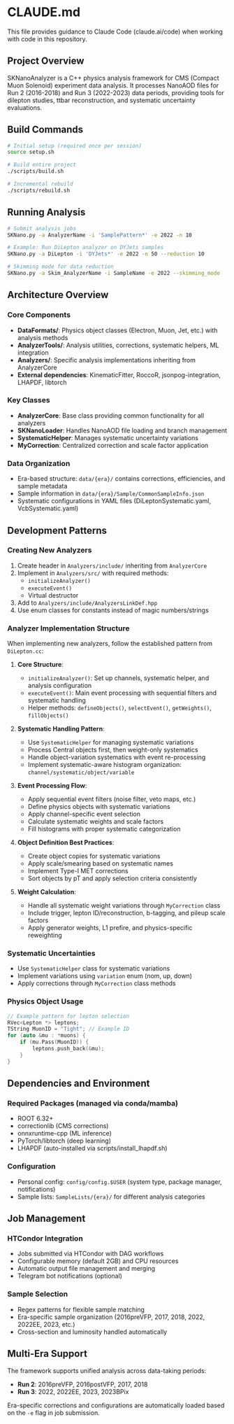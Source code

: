 # CLAUDE.md

This file provides guidance to Claude Code (claude.ai/code) when working with code in this repository.

## Project Overview

SKNanoAnalyzer is a C++ physics analysis framework for CMS (Compact Muon Solenoid) experiment data analysis. It processes NanoAOD files for Run 2 (2016-2018) and Run 3 (2022-2023) data periods, providing tools for dilepton studies, ttbar reconstruction, and systematic uncertainty evaluations.

## Build Commands

```bash
# Initial setup (required once per session)
source setup.sh

# Build entire project
./scripts/build.sh

# Incremental rebuild
./scripts/rebuild.sh
```

## Running Analysis

```bash
# Submit analysis jobs
SKNano.py -a AnalyzerName -i 'SamplePattern*' -e 2022 -n 10

# Example: Run DiLepton analyzer on DYJets samples
SKNano.py -a DiLepton -i 'DYJets*' -e 2022 -n 50 --reduction 10

# Skimming mode for data reduction
SKNano.py -a Skim_AnalyzerName -i SampleName -e 2022 --skimming_mode
```

## Architecture Overview

### Core Components
- **DataFormats/**: Physics object classes (Electron, Muon, Jet, etc.) with analysis methods
- **AnalyzerTools/**: Analysis utilities, corrections, systematic helpers, ML integration  
- **Analyzers/**: Specific analysis implementations inheriting from AnalyzerCore
- **External dependencies**: KinematicFitter, RoccoR, jsonpog-integration, LHAPDF, libtorch

### Key Classes
- **AnalyzerCore**: Base class providing common functionality for all analyzers
- **SKNanoLoader**: Handles NanoAOD file loading and branch management
- **SystematicHelper**: Manages systematic uncertainty variations
- **MyCorrection**: Centralized correction and scale factor application

### Data Organization
- Era-based structure: `data/{era}/` contains corrections, efficiencies, and sample metadata
- Sample information in `data/{era}/Sample/CommonSampleInfo.json`
- Systematic configurations in YAML files (DiLeptonSystematic.yaml, VcbSystematic.yaml)

## Development Patterns

### Creating New Analyzers
1. Create header in `Analyzers/include/` inheriting from `AnalyzerCore`
2. Implement in `Analyzers/src/` with required methods:
   - `initializeAnalyzer()`
   - `executeEvent()`
   - Virtual destructor
3. Add to `Analyzers/include/AnalyzersLinkDef.hpp`
4. Use enum classes for constants instead of magic numbers/strings

### Analyzer Implementation Structure
When implementing new analyzers, follow the established pattern from `DiLepton.cc`:

1. **Core Structure**:
   - `initializeAnalyzer()`: Set up channels, systematic helper, and analysis configuration
   - `executeEvent()`: Main event processing with sequential filters and systematic handling
   - Helper methods: `defineObjects()`, `selectEvent()`, `getWeights()`, `fillObjects()`

2. **Systematic Handling Pattern**:
   - Use `SystematicHelper` for managing systematic variations
   - Process Central objects first, then weight-only systematics
   - Handle object-variation systematics with event re-processing
   - Implement systematic-aware histogram organization: `channel/systematic/object/variable`

3. **Event Processing Flow**:
   - Apply sequential event filters (noise filter, veto maps, etc.)
   - Define physics objects with systematic variations
   - Apply channel-specific event selection
   - Calculate systematic weights and scale factors
   - Fill histograms with proper systematic categorization

4. **Object Definition Best Practices**:
   - Create object copies for systematic variations
   - Apply scale/smearing based on systematic names
   - Implement Type-I MET corrections
   - Sort objects by pT and apply selection criteria consistently

5. **Weight Calculation**:
   - Handle all systematic weight variations through `MyCorrection` class
   - Include trigger, lepton ID/reconstruction, b-tagging, and pileup scale factors
   - Apply generator weights, L1 prefire, and physics-specific reweighting

### Systematic Uncertainties
- Use `SystematicHelper` class for systematic variations
- Implement variations using `variation` enum (nom, up, down)
- Apply corrections through `MyCorrection` class methods

### Physics Object Usage
```cpp
// Example pattern for lepton selection
RVec<Lepton *> leptons;
TString MuonID = "Tight"; // Example ID
for (auto &mu : *muons) {
    if (mu.Pass(MuonID)) {
        leptons.push_back(&mu);
    }
}
```

## Dependencies and Environment

### Required Packages (managed via conda/mamba)
- ROOT 6.32+
- correctionlib (CMS corrections)
- onnxruntime-cpp (ML inference)
- PyTorch/libtorch (deep learning)
- LHAPDF (auto-installed via scripts/install\_lhapdf.sh)

### Configuration
- Personal config: `config/config.$USER` (system type, package manager, notifications)
- Sample lists: `SampleLists/{era}/` for different analysis categories

## Job Management

### HTCondor Integration
- Jobs submitted via HTCondor with DAG workflows
- Configurable memory (default 2GB) and CPU resources
- Automatic output file management and merging
- Telegram bot notifications (optional)

### Sample Selection
- Regex patterns for flexible sample matching
- Era-specific sample organization (2016preVFP, 2017, 2018, 2022, 2022EE, 2023, etc.)
- Cross-section and luminosity handled automatically

## Multi-Era Support

The framework supports unified analysis across data-taking periods:
- **Run 2**: 2016preVFP, 2016postVFP, 2017, 2018
- **Run 3**: 2022, 2022EE, 2023, 2023BPix

Era-specific corrections and configurations are automatically loaded based on the `-e` flag in job submission.

